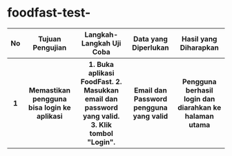 # foodfast-test-


<table>
<tr>
  <th>No</th>
  <th>Tujuan Pengujian</th>
  <th>Langkah-Langkah Uji Coba</th>
  <th>Data yang Diperlukan</th>
  <th>Hasil yang Diharapkan</th>
</tr>

<tr>
  <th>1</th>
  <th>Memastikan pengguna bisa login ke aplikasi</th>
  <th>
    1. Buka aplikasi FoodFast.
    2. Masukkan email dan password yang valid.
    3. Klik tombol "Login".
  </th>
  <th>Email dan Password pengguna yang valid</th>
  <th>Pengguna berhasil login dan diarahkan ke halaman utama</th>
</tr>
  
</table>
